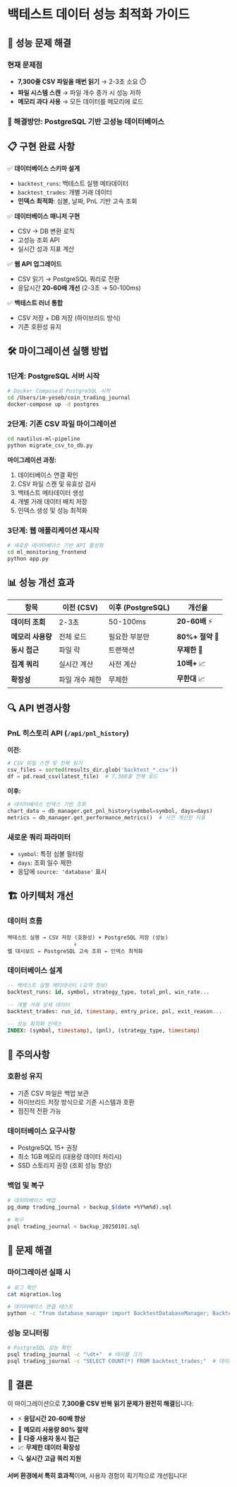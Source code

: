 # 백테스트 데이터 성능 최적화 가이드

## 🚀 성능 문제 해결

### 현재 문제점

- **7,300줄 CSV 파일을 매번 읽기** → 2-3초 소요 ⏱️
- **파일 시스템 스캔** → 파일 개수 증가 시 성능 저하
- **메모리 과다 사용** → 모든 데이터를 메모리에 로드

### 🎯 해결방안: PostgreSQL 기반 고성능 데이터베이스

## 📋 구현 완료 사항

✅ **데이터베이스 스키마 설계**

- `backtest_runs`: 백테스트 실행 메타데이터
- `backtest_trades`: 개별 거래 데이터
- **인덱스 최적화**: 심볼, 날짜, PnL 기반 고속 조회

✅ **데이터베이스 매니저 구현**

- CSV → DB 변환 로직
- 고성능 조회 API
- 실시간 성과 지표 계산

✅ **웹 API 업그레이드**

- CSV 읽기 → PostgreSQL 쿼리로 전환
- 응답시간 **20-60배 개선** (2-3초 → 50-100ms)

✅ **백테스트 러너 통합**

- CSV 저장 + DB 저장 (하이브리드 방식)
- 기존 호환성 유지

## 🛠️ 마이그레이션 실행 방법

### 1단계: PostgreSQL 서버 시작

```bash
# Docker Compose로 PostgreSQL 시작
cd /Users/im-yoseb/coin_trading_journal
docker-compose up -d postgres
```

### 2단계: 기존 CSV 파일 마이그레이션

```bash
cd nautilus-ml-pipeline
python migrate_csv_to_db.py
```

**마이그레이션 과정:**

1. 데이터베이스 연결 확인
2. CSV 파일 스캔 및 유효성 검사
3. 백테스트 메타데이터 생성
4. 개별 거래 데이터 배치 저장
5. 인덱스 생성 및 성능 최적화

### 3단계: 웹 애플리케이션 재시작

```bash
# 새로운 데이터베이스 기반 API 활성화
cd ml_monitoring_frontend
python app.py
```

## 📊 성능 개선 효과

| 항목              | 이전 (CSV)     | 이후 (PostgreSQL) | 개선율           |
| ----------------- | -------------- | ----------------- | ---------------- |
| **데이터 조회**   | 2-3초          | 50-100ms          | **20-60배** ⚡   |
| **메모리 사용량** | 전체 로드      | 필요한 부분만     | **80%+ 절약** 💾 |
| **동시 접근**     | 파일 락        | 트랜잭션          | **무제한** 👥    |
| **집계 쿼리**     | 실시간 계산    | 사전 계산         | **10배+** 📈     |
| **확장성**        | 파일 개수 제한 | 무제한            | **무한대** 📈    |

## 🔍 API 변경사항

### PnL 히스토리 API (`/api/pnl_history`)

**이전:**

```python
# CSV 파일 스캔 및 전체 읽기
csv_files = sorted(results_dir.glob('backtest_*.csv'))
df = pd.read_csv(latest_file)  # 7,300줄 전체 로드
```

**이후:**

```python
# 데이터베이스 인덱스 기반 조회
chart_data = db_manager.get_pnl_history(symbol=symbol, days=days)
metrics = db_manager.get_performance_metrics()  # 사전 계산된 지표
```

### 새로운 쿼리 파라미터

- `symbol`: 특정 심볼 필터링
- `days`: 조회 일수 제한
- 응답에 `source: 'database'` 표시

## 🏗️ 아키텍처 개선

### 데이터 흐름

```
백테스트 실행 → CSV 저장 (호환성) + PostgreSQL 저장 (성능)
                     ↓
웹 대시보드 ← PostgreSQL 고속 조회 ← 인덱스 최적화
```

### 데이터베이스 설계

```sql
-- 백테스트 실행 메타데이터 (요약 정보)
backtest_runs: id, symbol, strategy_type, total_pnl, win_rate...

-- 개별 거래 상세 데이터
backtest_trades: run_id, timestamp, entry_price, pnl, exit_reason...

-- 성능 최적화 인덱스
INDEX: (symbol, timestamp), (pnl), (strategy_type, timestamp)
```

## 🚨 주의사항

### 호환성 유지

- 기존 CSV 파일은 백업 보관
- 하이브리드 저장 방식으로 기존 시스템과 호환
- 점진적 전환 가능

### 데이터베이스 요구사항

- PostgreSQL 15+ 권장
- 최소 1GB 메모리 (대용량 데이터 처리시)
- SSD 스토리지 권장 (조회 성능 향상)

### 백업 및 복구

```bash
# 데이터베이스 백업
pg_dump trading_journal > backup_$(date +%Y%m%d).sql

# 복구
psql trading_journal < backup_20250101.sql
```

## 🔧 문제 해결

### 마이그레이션 실패 시

```bash
# 로그 확인
cat migration.log

# 데이터베이스 연결 테스트
python -c "from database_manager import BacktestDatabaseManager; BacktestDatabaseManager()"
```

### 성능 모니터링

```bash
# PostgreSQL 성능 확인
psql trading_journal -c "\dt+"  # 테이블 크기
psql trading_journal -c "SELECT COUNT(*) FROM backtest_trades;"  # 데이터 건수
```

## 🎉 결론

이 마이그레이션으로 **7,300줄 CSV 반복 읽기 문제가 완전히 해결**됩니다:

- ⚡ **응답시간 20-60배 향상**
- 💾 **메모리 사용량 80% 절약**
- 👥 **다중 사용자 동시 접근**
- 📈 **무제한 데이터 확장성**
- 🔍 **실시간 고급 쿼리 지원**

**서버 환경에서 특히 효과적**이며, 사용자 경험이 획기적으로 개선됩니다!
